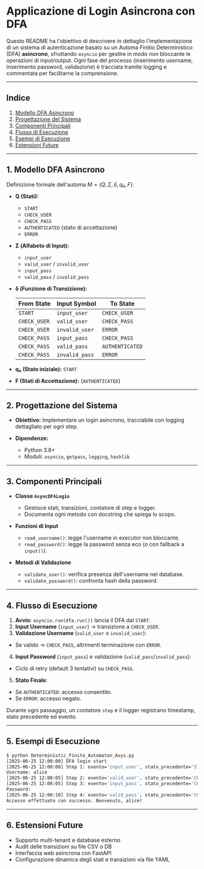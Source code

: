 # Applicazione di Login Asincrona con DFA

Questo README ha l'obiettivo di descrivere in dettaglio l'implementazione di un sistema di autenticazione basato su un Automa Finitio Deterministico (DFA) **asincrono**, sfruttando `asyncio` per gestire in modo non bloccante le operazioni di input/output. Ogni fase del processo (inserimento username, inserimento password, validazione) è tracciata tramite logging e commentata per facilitarne la comprensione.

---

## Indice

1. [Modello DFA Asincrono](#modello-dfa-asincrono)
2. [Progettazione del Sistema](#progettazione-del-sistema)
3. [Componenti Principali](#componenti-principali)
4. [Flusso di Esecuzione](#flusso-di-esecuzione)
5. [Esempi di Esecuzione](#esempi-di-esecuzione)
6. [Estensioni Future](#estensioni-future)

---

## 1. Modello DFA Asincrono

Definizione formale dell'automa $M = (Q, Σ, δ, q₀, F)$:

* **Q (Stati):**

  * `START`
  * `CHECK_USER`
  * `CHECK_PASS`
  * `AUTHENTICATED` (stato di accettazione)
  * `ERROR`

* **Σ (Alfabeto di Input):**

  * `input_user`
  * `valid_user` / `invalid_user`
  * `input_pass`
  * `valid_pass` / `invalid_pass`

* **δ (Funzione di Transizione):**

  | From State   | Input Symbol   | To State        |
    | ------------ | -------------- | --------------- |
  | `START`      | `input_user`   | `CHECK_USER`    |
  | `CHECK_USER` | `valid_user`   | `CHECK_PASS`    |
  | `CHECK_USER` | `invalid_user` | `ERROR`         |
  | `CHECK_PASS` | `input_pass`   | `CHECK_PASS`    |
  | `CHECK_PASS` | `valid_pass`   | `AUTHENTICATED` |
  | `CHECK_PASS` | `invalid_pass` | `ERROR`         |

* **q₀ (Stato iniziale):** `START`

* **F (Stati di Accettazione):** {`AUTHENTICATED`}

---

## 2. Progettazione del Sistema

* **Obiettivo:** Implementare un login asincrono, tracciabile con logging dettagliato per ogni step.
* **Dipendenze:**

  * Python 3.8+
  * Moduli: `asyncio`, `getpass`, `logging`, `hashlib`

---

## 3. Componenti Principali

* **Classe `AsyncDFALogin`**

  * Gestisce stati, transizioni, contatore di step e logger.
  * Documenta ogni metodo con docstring che spiega lo scopo.

* **Funzioni di Input**

  * `read_username()`: legge l'username in executor non bloccante.
  * `read_password()`: legge la password senza eco (o con fallback a `input()`).

* **Metodi di Validazione**

  * `validate_user()`: verifica presenza dell'username nel database.
  * `validate_password()`: confronta hash della password.

---

## 4. Flusso di Esecuzione

1. **Avvio**: `asyncio.run(dfa.run())` lancia il DFA dal `START`.
2. **Input Username** (`input_user`) → transizione a `CHECK_USER`.
3. **Validazione Username** (`valid_user` o `invalid_user`):

  * Se valido → `CHECK_PASS`, altrimenti terminazione con `ERROR`.
4. **Input Password** (`input_pass`) e validazione (`valid_pass`/`invalid_pass`):

  * Ciclo di retry (default 3 tentativi) su `CHECK_PASS`.
5. **Stato Finale**:

  * Se `AUTHENTICATED`: accesso consentito.
  * Se `ERROR`: accesso negato.

Durante ogni passaggio, un contatore `step` e il logger registrano timestamp, stato precedente ed evento.

---

## 5. Esempi di Esecuzione

```bash
$ python Deterministic_Finite_Automaton_Asys.py
[2025-06-25 12:00:00] DFA login start
[2025-06-25 12:00:00] Step 1: evento='input_user', stato_precedente='START'
Username: alice
[2025-06-25 12:00:05] Step 2: evento='valid_user', stato_precedente='CHECK_USER'
[2025-06-25 12:00:05] Step 3: evento='input_pass', stato_precedente='CHECK_PASS'
Password:
[2025-06-25 12:00:10] Step 4: evento='valid_pass', stato_precedente='CHECK_PASS'
Accesso effettuato con successo. Benvenuto, alice!
```

---

## 6. Estensioni Future

* Supporto multi-tenant e database esterno
* Audit delle transizioni su file CSV o DB
* Interfaccia web asincrona con FastAPI
* Configurazione dinamica degli stati e transizioni via file YAML
